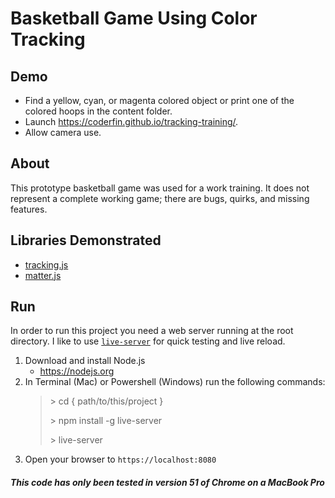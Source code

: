 # Basketball Game Using Color Tracking

## Demo
- Find a yellow, cyan, or magenta colored object or print one of the colored hoops in the content folder.
- Launch https://coderfin.github.io/tracking-training/.
- Allow camera use.

## About
This prototype basketball game was used for a work training.
It does not represent a complete working game; there are bugs, quirks, and missing features.

## Libraries Demonstrated
- [tracking.js](https://trackingjs.com/docs.html#introduction)
- [matter.js](http://brm.io/matter-js/docs/)

## Run
In order to run this project you need a web server running at the root directory.
I like to use [`live-server`](https://www.npmjs.com/package/live-server) for quick testing and live reload.

1) Download and install Node.js
    - https://nodejs.org
2) In Terminal (Mac) or Powershell (Windows) run the following commands:
    > \> cd { path/to/this/project }
    >
    > \> npm install -g live-server
    >
    > \> live-server
3) Open your browser to `https://localhost:8080`

##### This code has only been tested in version 51 of Chrome on a MacBook Pro
